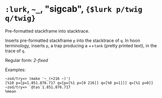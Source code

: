 # `:lurk`, `~_`, "sigcab", `{$lurk p/twig q/twig}`

Pre-formatted stackframe into stacktrace.

Inserts pre-formatted stackframe `p` into the stacktrace of `q`. 
In hoon terminology, inserts `p`, a trap producing a ++`tank` (pretty printed text), in the trace of `q`.

Regular form: *2-fixed*

Examples:

    ~zod/try=> (make '~_(+216 ~)')
    [%10 p=[p=1.851.876.717 q=[p=[%1 p=[0 216]] q=[%0 p=1]]] q=[%1 p=0]]
    ~zod/try=> `@tas`1.851.876.717
    %mean
